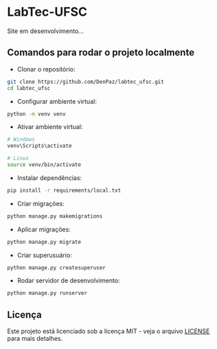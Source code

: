 # LabTec-UFSC

Site em desenvolvimento...

## Comandos para rodar o projeto localmente

- Clonar o repositório:

```bash
git clone https://github.com/DenPaz/labtec_ufsc.git
cd labtec_ufsc
```

- Configurar ambiente virtual:

```bash
python -m venv venv
```

- Ativar ambiente virtual:

```bash
# Windows
venv\Scripts\activate

# Linux
source venv/bin/activate
```

- Instalar dependências:

```bash
pip install -r requirements/local.txt
```

- Criar migrações:

```bash
python manage.py makemigrations
```

- Aplicar migrações:

```bash
python manage.py migrate
```

- Criar superusuário:

```bash
python manage.py createsuperuser
```

- Rodar servidor de desenvolvimento:

```bash
python manage.py runserver
```

## Licença

Este projeto está licenciado sob a licença MIT - veja o arquivo [LICENSE](LICENSE) para mais detalhes.
